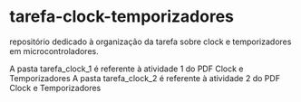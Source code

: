 # tarefa-clock-temporizadores
repositório dedicado à organização da tarefa sobre clock e temporizadores em microcontroladores.

A pasta tarefa_clock_1 é referente à atividade 1 do PDF Clock e Temporizadores
A pasta tarefa_clock_2 é referente à atividade 2 do PDF Clock e Temporizadores